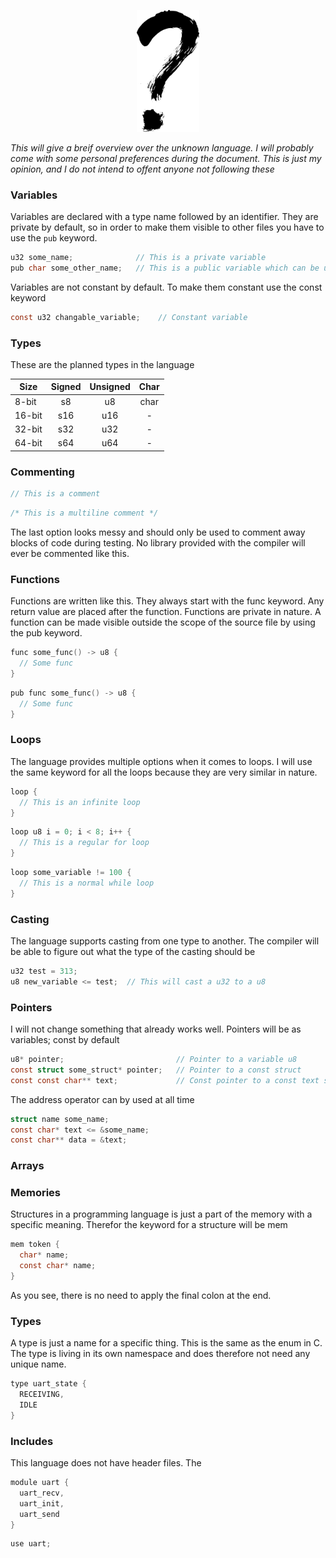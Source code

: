 <p align="center">
  <img src="https://github.com/strawberryhacker/pictures/blob/main/questionmark.png", width=100>
</p>

*This will give a breif overview over the unknown language. I will probably come with some personal preferences during the document. This is just my opinion, and I do not intend to offent anyone not following these*

### Variables

Variables are declared with a type name followed by an identifier. They are private by default, so in order to make them visible to other files you have to use the `pub` keyword.

```c
u32 some_name;              // This is a private variable
pub char some_other_name;   // This is a public variable which can be used in other files
```

Variables are not constant by default. To make them constant use the const keyword

```c
const u32 changable_variable;    // Constant variable
```

### Types

These are the planned types in the language

| Size | Signed | Unsigned | Char | 
|-|:-:|:-:|:-:|
| 8-bit | s8 | u8 | char | 
| 16-bit | s16 | u16 | - |
| 32-bit | s32 | u32 | - |
| 64-bit | s64 | u64 | - |

### Commenting

```c
// This is a comment
```


```c
/* This is a multiline comment */
```

The last option looks messy and should only be used to comment away blocks of code during testing. No library provided with the compiler will ever be commented like this.

### Functions

Functions are written like this. They always start with the func keyword. Any return value are placed after the function. Functions are private in nature. A function can be made visible outside the scope of the source file by using the pub keyword. 

```c
func some_func() -> u8 {
  // Some func
}
```

```c
pub func some_func() -> u8 {
  // Some func
}
```

### Loops

The language provides multiple options when it comes to loops. I will use the same keyword for all the loops because they are very similar in nature.

```c
loop {
  // This is an infinite loop
}
```

```c
loop u8 i = 0; i < 8; i++ {
  // This is a regular for loop
}
```

```c
loop some_variable != 100 {
  // This is a normal while loop
}
```

### Casting

The language supports casting from one type to another. The compiler will be able to figure out what the type of the casting should be

```c
u32 test = 313;
u8 new_variable <= test;  // This will cast a u32 to a u8
```

### Pointers

I will not change something that already works well. Pointers will be as variables; const by default

```c
u8* pointer;                         // Pointer to a variable u8
const struct some_struct* pointer;   // Pointer to a const struct
const const char** text;             // Const pointer to a const text string
```
The address operator can by used at all time

```c
struct name some_name;
const char* text <= &some_name;
const char** data = &text;
```

### Arrays



### Memories

Structures in a programming language is just a part of the memory with a specific meaning. Therefor the keyword for a structure will be mem

```c
mem token {
  char* name;
  const char* name;
}
```

As you see, there is no need to apply the final colon at the end.

### Types

A type is just a name for a specific thing. This is the same as the enum in C. The type is living in its own namespace and does therefore not need any unique name.

```c
type uart_state {
  RECEIVING,
  IDLE
}
```

### Includes

This language does not have header files. The 

```c
module uart {
  uart_recv,
  uart_init,
  uart_send
}
```

```c
use uart;
```
